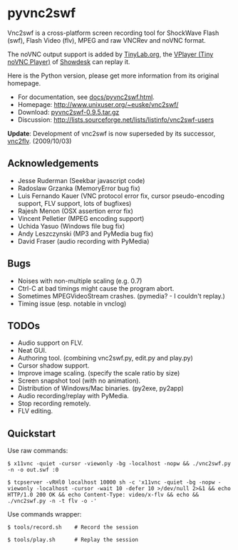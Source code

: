 # pyvnc2swf

Vnc2swf is a cross-platform screen recording tool for ShockWave Flash (swf), Flash Video (flv), MPEG and raw VNCRev and noVNC format.

The noVNC output support is added by [TinyLab.org](http://tinylab.org), the [VPlayer (Tiny noVNC Player)](https://github.com/showdesk/showdesk.io) of [Showdesk](https://showdesk.github.io) can replay it.

Here is the Python version, please get more information from its original homepage.

* For documentation, see [docs/pyvnc2swf.html](http://www.unixuser.org/~euske/vnc2swf/pyvnc2swf.html).
* Homepage: <http://www.unixuser.org/~euske/vnc2swf/>
* Download: [pyvnc2swf-0.9.5.tar.gz](http://www.unixuser.org/~euske/vnc2swf/pyvnc2swf-0.9.5.tar.gz)
* Discussion: <http://lists.sourceforge.net/lists/listinfo/vnc2swf-users>

**Update**: Development of vnc2swf is now superseded by its successor, [vnc2flv](http://www.unixuser.org/~euske/python/vnc2flv/index.html). (2009/10/03)

## Acknowledgements

 * Jesse Ruderman (Seekbar javascript code)
 * Radoslaw Grzanka (MemoryError bug fix)
 * Luis Fernando Kauer (VNC protocol error fix, cursor pseudo-encoding support, FLV support, lots of bugfixes)
 * Rajesh Menon (OSX assertion error fix)
 * Vincent Pelletier (MPEG encoding support)
 * Uchida Yasuo (Windows file bug fix)
 * Andy Leszczynski (MP3 and PyMedia bug fix)
 * David Fraser (audio recording with PyMedia)

## Bugs

 * Noises with non-multiple scaling (e.g. 0.7)
 * Ctrl-C at bad timings might cause the program abort.
 * Sometimes MPEGVideoStream crashes. (pymedia? - I couldn't replay.)
 * Timing issue (esp. notable in vnclog)
 
## TODOs

 * Audio support on FLV.
 * Neat GUI.
 * Authoring tool. (combining vnc2swf.py, edit.py and play.py)
 * Cursor shadow support.
 * Improve image scaling. (specify the scale ratio by size)
 * Screen snapshot tool (with no animation).
 * Distribution of Windows/Mac binaries. (py2exe, py2app)
 * Audio recording/replay with PyMedia.
 * Stop recording remotely.
 * FLV editing.

## Quickstart

Use raw commands:

    $ x11vnc -quiet -cursor -viewonly -bg -localhost -nopw && ./vnc2swf.py -n -o out.swf :0

    $ tcpserver -vRHl0 localhost 10000 sh -c 'x11vnc -quiet -bg -nopw -viewonly -localhost -cursor -wait 10 -defer 10 >/dev/null 2>&1 && echo HTTP/1.0 200 OK && echo Content-Type: video/x-flv && echo && ./vnc2swf.py -n -t flv -o -'

Use commands wrapper:

    $ tools/record.sh    # Record the session

    $ tools/play.sh      # Replay the session
